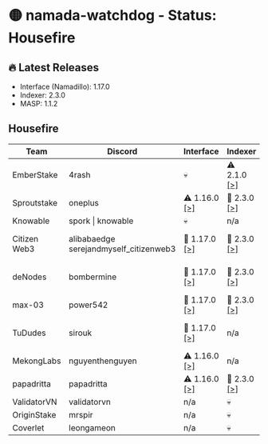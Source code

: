 # 🟡 namada-watchdog - Status: Housefire

## 🔥 Latest Releases
- Interface (Namadillo): 1.17.0
- Indexer: 2.3.0
- MASP: 1.1.2

## Housefire
| Team | Discord | Interface | Indexer | MASP |
|-|-|-|-|-|
| EmberStake | 4rash | 💀 | ⚠️ 2.1.0  [[>]](https://namada-housefire-idx.emberstake.xyz/health) | ⚠️ 1.1.0  [[>]](https://namada-housefire-masp-idx.emberstake.xyz/health) |
| Sproutstake | oneplus | ⚠️ 1.16.0  [[>]](https://housefire-interface.sproutstake.space/) | 🎉 2.3.0  [[>]](https://housefire-api.sproutstake.space/health) | 💀 |
| Knowable | spork \| knowable | 💀 | n/a | n/a |
| Citizen Web3 | alibabaedge<br> serejandmyself_citizenweb3 | 🎉 1.17.0  [[>]](https://namadillo-housefire.citizenweb3.com) | 🎉 2.3.0  [[>]](https://indexer.namada-housefire.citizenweb3.com/health) | ⚠️ 1.1.0  [[>]](https://masp-indexer.namada-housefire.citizenweb3.com/health) |
| deNodes | bombermine | 🎉 1.17.0  [[>]](https://namadillo-housefire.denodes.xyz) | 🎉 2.3.0  [[>]](https://namada-housefire-indexer.denodes.xyz/health) | 🎉 1.1.2  [[>]](https://namada-housefire-masp-indexer.denodes.xyz/health) |
| max-03 | power542 | 🎉 1.17.0  [[>]](https://namadillo.housefire.max-03.xyz) | 🎉 2.3.0  [[>]](https://indexer.housefire.max-03.xyz/health) | 💀 |
| TuDudes | sirouk | 🎉 1.17.0  [[>]](https://interface.housefire.tududes.com) | n/a | ⚠️ 1.1.0  [[>]](https://masp.housefire.tududes.com/health) |
| MekongLabs | nguyenthenguyen | ⚠️ 1.16.0  [[>]](https://namadillo-housefire.pwa.mekonglabs.xyz/) | n/a | n/a |
| papadritta | papadritta | ⚠️ 1.16.0  [[>]](https://housefire.ui.papadritta.com) | 🎉 2.3.0  [[>]](https://housefire.indexer.papadritta.com/health) | n/a |
| ValidatorVN | validatorvn | n/a | 💀 | 💀 |
| OriginStake | mrspir | n/a | 💀 | 💀 |
| Coverlet | leongameon | n/a | 💀 | n/a |